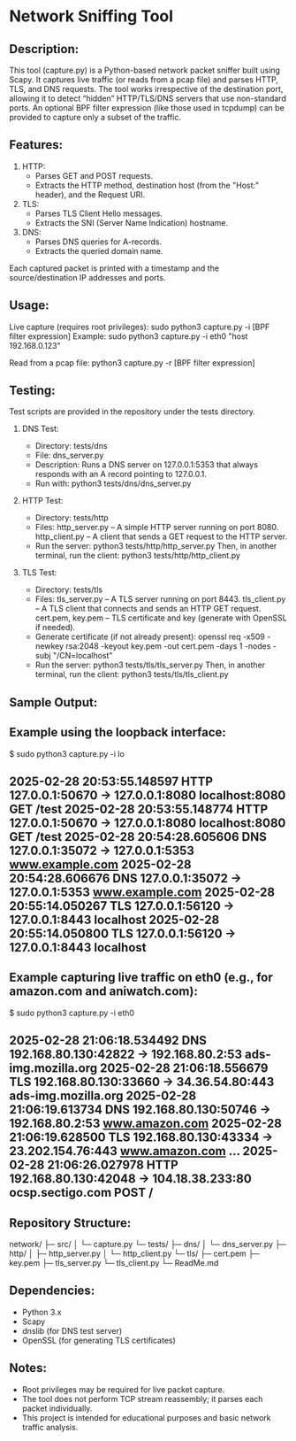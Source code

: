 Network Sniffing Tool
=====================

Description:
------------
This tool (capture.py) is a Python-based network packet sniffer built using Scapy.
It captures live traffic (or reads from a pcap file) and parses HTTP, TLS, and DNS
requests. The tool works irrespective of the destination port, allowing it to
detect “hidden” HTTP/TLS/DNS servers that use non-standard ports. An optional
BPF filter expression (like those used in tcpdump) can be provided to capture only
a subset of the traffic.

Features:
---------
1. HTTP:
   - Parses GET and POST requests.
   - Extracts the HTTP method, destination host (from the "Host:" header), and
     the Request URI.
2. TLS:
   - Parses TLS Client Hello messages.
   - Extracts the SNI (Server Name Indication) hostname.
3. DNS:
   - Parses DNS queries for A-records.
   - Extracts the queried domain name.

Each captured packet is printed with a timestamp and the source/destination
IP addresses and ports.

Usage:
------
Live capture (requires root privileges):
  sudo python3 capture.py -i <interface> [BPF filter expression]
  Example:
    sudo python3 capture.py -i eth0 "host 192.168.0.123"

Read from a pcap file:
  python3 capture.py -r <tracefile> [BPF filter expression]

Testing:
--------
Test scripts are provided in the repository under the tests directory.

1. DNS Test:
   - Directory: tests/dns
   - File: dns_server.py
   - Description: Runs a DNS server on 127.0.0.1:5353 that always responds with
     an A record pointing to 127.0.0.1.
   - Run with:
         python3 tests/dns/dns_server.py

2. HTTP Test:
   - Directory: tests/http
   - Files:
         http_server.py – A simple HTTP server running on port 8080.
         http_client.py – A client that sends a GET request to the HTTP server.
   - Run the server:
         python3 tests/http/http_server.py
     Then, in another terminal, run the client:
         python3 tests/http/http_client.py

3. TLS Test:
   - Directory: tests/tls
   - Files:
         tls_server.py – A TLS server running on port 8443.
         tls_client.py – A TLS client that connects and sends an HTTP GET request.
         cert.pem, key.pem – TLS certificate and key (generate with OpenSSL if needed).
   - Generate certificate (if not already present):
         openssl req -x509 -newkey rsa:2048 -keyout key.pem -out cert.pem -days 1 -nodes -subj "/CN=localhost"
   - Run the server:
         python3 tests/tls/tls_server.py
     Then, in another terminal, run the client:
         python3 tests/tls/tls_client.py

Sample Output:
--------------
Example using the loopback interface:
--------------------------------------------------
$ sudo python3 capture.py -i lo

2025-02-28 20:53:55.148597 HTTP 127.0.0.1:50670 -> 127.0.0.1:8080 localhost:8080 GET /test
2025-02-28 20:53:55.148774 HTTP 127.0.0.1:50670 -> 127.0.0.1:8080 localhost:8080 GET /test
2025-02-28 20:54:28.605606 DNS 127.0.0.1:35072 -> 127.0.0.1:5353 www.example.com
2025-02-28 20:54:28.606676 DNS 127.0.0.1:35072 -> 127.0.0.1:5353 www.example.com
2025-02-28 20:55:14.050267 TLS 127.0.0.1:56120 -> 127.0.0.1:8443 localhost
2025-02-28 20:55:14.050800 TLS 127.0.0.1:56120 -> 127.0.0.1:8443 localhost
--------------------------------------------------

Example capturing live traffic on eth0 (e.g., for amazon.com and aniwatch.com):
--------------------------------------------------
$ sudo python3 capture.py -i eth0

2025-02-28 21:06:18.534492 DNS 192.168.80.130:42822 -> 192.168.80.2:53 ads-img.mozilla.org
2025-02-28 21:06:18.556679 TLS 192.168.80.130:33660 -> 34.36.54.80:443 ads-img.mozilla.org
2025-02-28 21:06:19.613734 DNS 192.168.80.130:50746 -> 192.168.80.2:53 www.amazon.com
2025-02-28 21:06:19.628500 TLS 192.168.80.130:43334 -> 23.202.154.76:443 www.amazon.com
...
2025-02-28 21:06:26.027978 HTTP 192.168.80.130:42048 -> 104.18.38.233:80 ocsp.sectigo.com POST /
--------------------------------------------------

Repository Structure:
---------------------
network/
  ├─ src/
  │    └─ capture.py
  └─ tests/
       ├─ dns/
       │     └─ dns_server.py
       ├─ http/
       │     ├─ http_server.py
       │     └─ http_client.py
       └─ tls/
             ├─ cert.pem
             ├─ key.pem
             ├─ tls_server.py
             └─ tls_client.py
       └─ ReadMe.md

Dependencies:
-------------
- Python 3.x
- Scapy
- dnslib (for DNS test server)
- OpenSSL (for generating TLS certificates)

Notes:
------
- Root privileges may be required for live packet capture.
- The tool does not perform TCP stream reassembly; it parses each packet individually.
- This project is intended for educational purposes and basic network traffic analysis.

